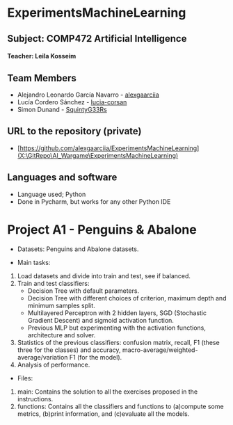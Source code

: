 # ExperimentsMachineLearning

## Subject: COMP472 Artificial Intelligence
#### Teacher: Leila Kosseim

## Team Members
- Alejandro Leonardo García Navarro - [alexgaarciia](https://github.com/alexgaarciia)
- Lucía Cordero Sánchez - [lucia-corsan](https://github.com/lucia-corsan)
- Simon Dunand - [SquintyG33Rs](https://github.com/SquintyG33Rs)

## URL to the repository (private)
- [https://github.com/alexgaarciia/ExperimentsMachineLearning](X:\GitRepo\AI_Wargame\ExperimentsMachineLearning)  
  
## Languages and software
- Language used; Python
- Done in Pycharm, but works for any other Python IDE
  
# Project A1 - Penguins & Abalone
- Datasets: Penguins and Abalone datasets.

- Main tasks:
1. Load datasets and divide into train and test, see if balanced.
2. Train and test classifiers:
   - Decision Tree with default parameters.
   - Decision Tree with different choices of criterion, maximum depth and minimum samples split.
   - Multilayered Perceptron with 2 hidden layers, SGD (Stochastic Gradient Descent) and sigmoid activation function.
   - Previous MLP but experimenting with the activation functions, architecture and solver.
3. Statistics of the previous classifiers: confusion matrix, recall, F1 (these three for the classes) and accuracy, macro-average/weighted-average/variation F1  (for the model).
4. Analysis of performance.

- Files:
1. main: Contains the solution to all the exercises proposed in the instructions.
2. functions: Contains all the classifiers and functions to (a)compute some metrics, (b)print information, and (c)evaluate all the models.
